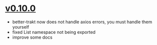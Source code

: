# [v0.10.0](https://github.com/getaugur/better-trakt/releases/tag/v0.10.0)

- better-trakt now does not handle axios errors, you must handle them yourself
- fixed List namespace not being exported
- improve some docs
